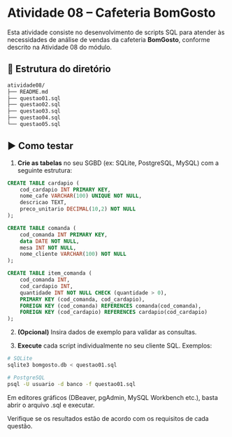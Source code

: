 # Atividade 08 – Cafeteria BomGosto

Esta atividade consiste no desenvolvimento de scripts SQL para atender às necessidades de análise de vendas da cafeteria **BomGosto**, conforme descrito na Atividade 08 do módulo.

## 📁 Estrutura do diretório

```bash
atividade08/
├── README.md
├── questao01.sql
├── questao02.sql
├── questao03.sql
├── questao04.sql
└── questao05.sql
```

## ▶️ Como testar

1. **Crie as tabelas** no seu SGBD (ex: SQLite, PostgreSQL, MySQL) com a seguinte estrutura:

```sql
CREATE TABLE cardapio (
    cod_cardapio INT PRIMARY KEY,
    nome_cafe VARCHAR(100) UNIQUE NOT NULL,
    descricao TEXT,
    preco_unitario DECIMAL(10,2) NOT NULL
);

CREATE TABLE comanda (
    cod_comanda INT PRIMARY KEY,
    data DATE NOT NULL,
    mesa INT NOT NULL,
    nome_cliente VARCHAR(100) NOT NULL
);

CREATE TABLE item_comanda (
    cod_comanda INT,
    cod_cardapio INT,
    quantidade INT NOT NULL CHECK (quantidade > 0),
    PRIMARY KEY (cod_comanda, cod_cardapio),
    FOREIGN KEY (cod_comanda) REFERENCES comanda(cod_comanda),
    FOREIGN KEY (cod_cardapio) REFERENCES cardapio(cod_cardapio)
);
```

2. **(Opcional)** Insira dados de exemplo para validar as consultas.

3. **Execute** cada script individualmente no seu cliente SQL. Exemplos:

```bash
# SQLite
sqlite3 bomgosto.db < questao01.sql

# PostgreSQL
psql -U usuario -d banco -f questao01.sql
```

Em editores gráficos (DBeaver, pgAdmin, MySQL Workbench etc.), basta abrir o arquivo .sql e executar.

Verifique se os resultados estão de acordo com os requisitos de cada questão.
